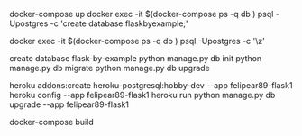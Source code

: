 
docker-compose up
docker exec -it $(docker-compose ps -q db ) psql -Upostgres -c 'create database flaskbyexample;'



docker exec -it $(docker-compose ps -q db ) psql -Upostgres -c '\z'

create database flask-by-example
python manage.py db init
python manage.py db migrate
python manage.py db upgrade

heroku addons:create heroku-postgresql:hobby-dev --app felipear89-flask1
heroku config --app felipear89-flask1
heroku run python manage.py db upgrade --app felipear89-flask1

docker-compose build